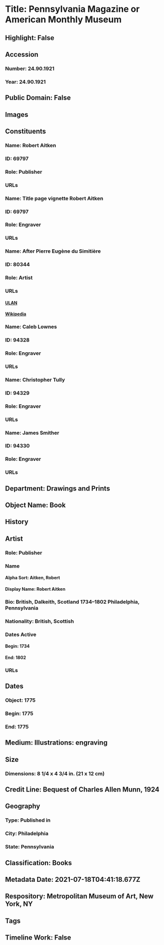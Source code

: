 # Title: Pennsylvania Magazine or American Monthly Museum
## Highlight: False
## Accession
### Number: 24.90.1921
### Year: 24.90.1921
## Public Domain: False
## Images
## Constituents
### Name: Robert Aitken
### ID: 69797
### Role: Publisher
### URLs
### Name: Title page vignette Robert Aitken
### ID: 69797
### Role: Engraver
### URLs
### Name: After Pierre Eugène du Simitière
### ID: 80344
### Role: Artist
### URLs
#### [ULAN](http://vocab.getty.edu/page/ulan/500019696)
#### [Wikipedia](https://www.wikidata.org/wiki/Q527977)
### Name: Caleb Lownes
### ID: 94328
### Role: Engraver
### URLs
### Name: Christopher Tully
### ID: 94329
### Role: Engraver
### URLs
### Name: James Smither
### ID: 94330
### Role: Engraver
### URLs
## Department: Drawings and Prints
## Object Name: Book
## History
## Artist
### Role: Publisher
### Name
#### Alpha Sort: Aitken, Robert
#### Display Name: Robert Aitken
### Bio: British, Dalkeith, Scotland 1734–1802 Philadelphia, Pennsylvania
### Nationality: British, Scottish
### Dates Active
#### Begin: 1734
#### End: 1802
### URLs
## Dates
### Object: 1775
### Begin: 1775
### End: 1775
## Medium: Illustrations: engraving
## Size
### Dimensions: 8 1/4 x 4 3/4 in. (21 x 12 cm)
## Credit Line: Bequest of Charles Allen Munn, 1924
## Geography
### Type: Published in
### City: Philadelphia
### State: Pennsylvania
## Classification: Books
## Metadata Date: 2021-07-18T04:41:18.677Z
## Respository: Metropolitan Museum of Art, New York, NY
## Tags
## Timeline Work: False